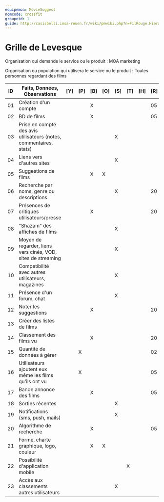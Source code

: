 ```yaml
---
equipemoa: MovieSuggest
nomcode: crossfit
groupetd: 1
guide: http://casisbelli.insa-rouen.fr/wiki/pmwiki.php?n=FilRouge.HierachiserBesoins
---
```


# Grille de Levesque

Organisation qui demande le service ou le produit : MOA marketing

Organisation ou population qui utilisera le service ou le produit : Toutes personnes regardant des films

| ID | Faits, Données, Observations | [Y] | [P] | [B] | [O] | [S] | [T] | [H] | [R] |
|----|------------------------------|----------|----------|--------|-------------|----------|----------|-----------|------------|
| 01 | Création d'un compte |     |          |    X    |          |        |       |           |    05        |
| 02 | BD de films |          |          |    X    |         |        |        |          |      05      |
| 03 | Prise en compte des avis utilisateurs (notes, commentaires, stats) |          |          |        |           |      X    |          |           |            |
| 04 | Liens vers d'autres sites |          |          |        |             |    X      |          |           |            |
| 05 | Suggestions de films |          |          |     X   |     X       |          |          |           |            |
| 06 | Recherche par noms, genre ou descriptions |          |          |        |             |      X    |          |           |        20    |
| 07 | Présences de critiques utilisateurs/presse |          |          |    X    |           |        |         |         |       20    |
| 08 | "Shazam" des affiches de films |          |          |        |             |     X     |          |           |            |
| 09 | Moyen de regarder, liens vers cinés, VOD, sites de streaming |          |          |        |             |    X      |          |           |            |
| 10 | Compatibilité avec autres utilisateurs, magazines |          |          |        |            |      X    |          |           |            |
| 11 | Présence d'un forum, chat |          |          |        |             |     X     |          |           |            |
| 12 | Noter les suggestions |          |          |   X     |             |          |          |           |     20       |
| 13 | Créer des listes de films |          |          |        |             |          |          |           |            |
| 14 | Classement des films vu |          |          |    X    |             |          |          |           |     20       |
| 15 | Quantité de données à gérer |          |     X     |        |             |          |          |           |       02     |
| 16 | Utilisateurs ajoutent eux même les films qu'ils ont vu |          |     X     |        |             |          |          |           |       05     |
| 17 | Bande annonce des films |          |          |    X    |             |          |          |           |     05       |
| 18 | Sorties récentes |          |          |        |             |    X      |          |           |            |
| 19 | Notifications (sms, push, mails) |          |          |        |             |    X      |          |           |            |
| 20 | Algorithme de recherche |          |          |    X    |             |          |          |           |    05        |
| 21 | Forme, charte graphique, logo, couleur |          |          |    X    |     X        |         |         |         |            |
| 22 | Possibilité d'application mobile |          |          |        |             |          |      X    |           |            |
| 23 | Accès aux classements autres utilisateurs |         |         |       |         |      X    |          |           |            |
